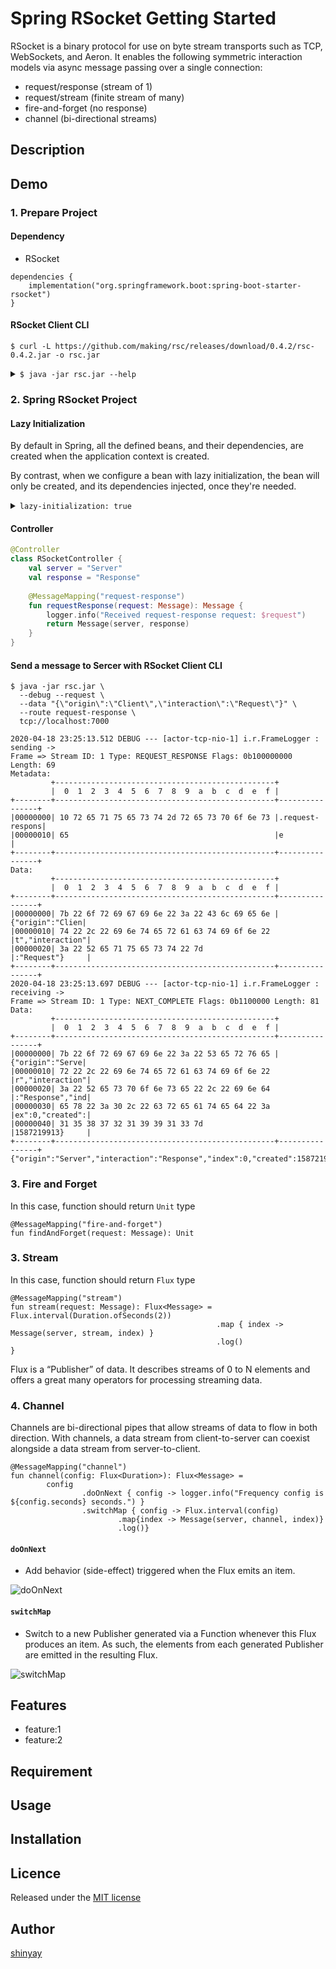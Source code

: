 # Spring RSocket Getting Started

RSocket is a binary protocol for use on byte stream transports such as TCP, WebSockets, and Aeron.
It enables the following symmetric interaction models via async message passing over a single connection:

- request/response (stream of 1)
- request/stream (finite stream of many)
- fire-and-forget (no response)
- channel (bi-directional streams)

## Description

## Demo
### 1. Prepare Project
#### Dependency

- RSocket
```
dependencies {
	implementation("org.springframework.boot:spring-boot-starter-rsocket")
}
```

#### RSocket Client CLI

```
$ curl -L https://github.com/making/rsc/releases/download/0.4.2/rsc-0.4.2.jar -o rsc.jar
```

<details>
<summary><code>$ java -jar rsc.jar --help</code></summary>
<pre>
<code>
$ java -jar rsc.jar --help

usage: rsc Uri [Options]

Non-option arguments:
[String: Uri]

Option                              Description
------                              -----------
--channel                           Shortcut of --im REQUEST_CHANNEL
-d, --data [String]                 Data. Use '-' to read data from
                                      standard input. (default: )
--dataMimeType, --dmt [String]      MimeType for data (default:
                                      application/json)
--debug                             Enable FrameLogger
--delayElements [Long]              Enable delayElements(delay) in milli
                                      seconds
--fnf                               Shortcut of --im FIRE_AND_FORGET
--help                              Print help
--im, --interactionModel            InteractionModel (default:
  [InteractionModel]                  REQUEST_RESPONSE)
--limitRate [Integer]               Enable limitRate(rate)
--log [String]                      Enable log()
-m, --metadata [String]             Metadata (default: )
--metadataMimeType, --mmt [String]  MimeType for metadata (default:
                                      text/plain)
-q, --quiet                         Disable the output on next
-r, --route [String]                Routing Metadata Extension
--request                           Shortcut of --im REQUEST_RESPONSE
--resume [Integer]                  Enable resume. Resume session duration
                                      can be configured in seconds. Unless
                                      the duration is specified, the
                                      default value (2min) is used.
-s, --setup [String]                Setup payload
--show-system-properties            Show SystemProperties for troubleshoot
--stacktrace                        Show Stacktrace when an exception
                                      happens
--stream                            Shortcut of --im REQUEST_STREAM
--take [Integer]                    Enable take(n)
-v, --version                       Print version
-w, --wiretap                       Enable wiretap
</code>
</pre>
</details>

### 2. Spring RSocket Project
#### Lazy Initialization
By default in Spring, all the defined beans, and their dependencies, are created when the application context is created.

By contrast, when we configure a bean with lazy initialization, the bean will only be created, and its dependencies injected, once they're needed.

<details>
<summary><code>lazy-initialization: true</code></summary>
<pre><code>
spring:
  main:
    lazy-initialization: true
</code></pre>
</details>

#### Controller
```kotlin
@Controller
class RSocketController {
    val server = "Server"
    val response = "Response"
    
    @MessageMapping("request-response")
    fun requestResponse(request: Message): Message {
        logger.info("Received request-response request: $request")
        return Message(server, response)
    }
}
```

#### Send a message to Sercer with RSocket Client CLI
```
$ java -jar rsc.jar \
  --debug --request \
  --data "{\"origin\":\"Client\",\"interaction\":\"Request\"}" \
  --route request-response \
  tcp://localhost:7000
```
```
2020-04-18 23:25:13.512 DEBUG --- [actor-tcp-nio-1] i.r.FrameLogger : sending ->
Frame => Stream ID: 1 Type: REQUEST_RESPONSE Flags: 0b100000000 Length: 69
Metadata:
         +-------------------------------------------------+
         |  0  1  2  3  4  5  6  7  8  9  a  b  c  d  e  f |
+--------+-------------------------------------------------+----------------+
|00000000| 10 72 65 71 75 65 73 74 2d 72 65 73 70 6f 6e 73 |.request-respons|
|00000010| 65                                              |e               |
+--------+-------------------------------------------------+----------------+
Data:
         +-------------------------------------------------+
         |  0  1  2  3  4  5  6  7  8  9  a  b  c  d  e  f |
+--------+-------------------------------------------------+----------------+
|00000000| 7b 22 6f 72 69 67 69 6e 22 3a 22 43 6c 69 65 6e |{"origin":"Clien|
|00000010| 74 22 2c 22 69 6e 74 65 72 61 63 74 69 6f 6e 22 |t","interaction"|
|00000020| 3a 22 52 65 71 75 65 73 74 22 7d                |:"Request"}     |
+--------+-------------------------------------------------+----------------+
2020-04-18 23:25:13.697 DEBUG --- [actor-tcp-nio-1] i.r.FrameLogger : receiving ->
Frame => Stream ID: 1 Type: NEXT_COMPLETE Flags: 0b1100000 Length: 81
Data:
         +-------------------------------------------------+
         |  0  1  2  3  4  5  6  7  8  9  a  b  c  d  e  f |
+--------+-------------------------------------------------+----------------+
|00000000| 7b 22 6f 72 69 67 69 6e 22 3a 22 53 65 72 76 65 |{"origin":"Serve|
|00000010| 72 22 2c 22 69 6e 74 65 72 61 63 74 69 6f 6e 22 |r","interaction"|
|00000020| 3a 22 52 65 73 70 6f 6e 73 65 22 2c 22 69 6e 64 |:"Response","ind|
|00000030| 65 78 22 3a 30 2c 22 63 72 65 61 74 65 64 22 3a |ex":0,"created":|
|00000040| 31 35 38 37 32 31 39 39 31 33 7d                |1587219913}     |
+--------+-------------------------------------------------+----------------+
{"origin":"Server","interaction":"Response","index":0,"created":1587219913}
```

### 3. Fire and Forget
In this case, function should return `Unit` type
```
@MessageMapping("fire-and-forget")
fun findAndForget(request: Message): Unit
```

### 3. Stream
In this case, function should return `Flux` type
```
@MessageMapping("stream")
fun stream(request: Message): Flux<Message> = Flux.interval(Duration.ofSeconds(2))
                                              .map { index -> Message(server, stream, index) }
                                              .log()
}
```

Flux is a “Publisher” of data. It describes streams of 0 to N elements and offers a great many operators for processing streaming data.

### 4. Channel
Channels are bi-directional pipes that allow streams of data to flow in both direction.
With channels, a data stream from client-to-server can coexist alongside a data stream from server-to-client.

```
@MessageMapping("channel")
fun channel(config: Flux<Duration>): Flux<Message> =
        config
                .doOnNext { config -> logger.info("Frequency config is ${config.seconds} seconds.") }
                .switchMap { config -> Flux.interval(config)
                        .map{index -> Message(server, channel, index)}
                        .log()}
```

#### `doOnNext`
- Add behavior (side-effect) triggered when the Flux emits an item.

![doOnNext](https://projectreactor.io/docs/core/release/api/reactor/core/publisher/doc-files/marbles/doOnNextForFlux.svg)

#### `switchMap`
- Switch to a new Publisher generated via a Function whenever this Flux produces an item. As such, the elements from each generated Publisher are emitted in the resulting Flux.

![switchMap](https://projectreactor.io/docs/core/release/api/reactor/core/publisher/doc-files/marbles/switchMap.svg)

## Features

- feature:1
- feature:2

## Requirement

## Usage

## Installation

## Licence

Released under the [MIT license](https://gist.githubusercontent.com/shinyay/56e54ee4c0e22db8211e05e70a63247e/raw/34c6fdd50d54aa8e23560c296424aeb61599aa71/LICENSE)

## Author

[shinyay](https://github.com/shinyay)

